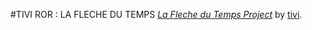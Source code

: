 #TIVI ROR : LA FLECHE DU TEMPS 
[*La Fleche du Temps Project*](http://leflechedutemps.org/)
by [tivi](http://www.tivi.fr/).

